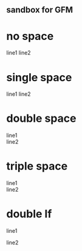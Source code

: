 ## sandbox for GFM

# no space

line1
line2

# single space

line1 
line2

# double space

line1  
line2

# triple space

line1   
line2

# double lf

line1

line2
